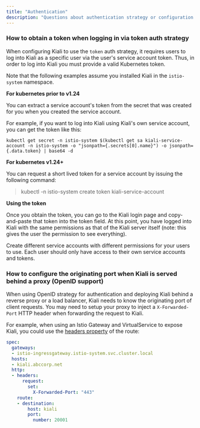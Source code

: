 ```yaml
---
title: "Authentication"
description: "Questions about authentication strategy or configuration."
---
```



### How to obtain a token when logging in via token auth strategy

When configuring Kiali to use the `token` auth strategy, it requires users to log into Kiali as a specific user via the user's service account token. Thus, in order to log into Kiali you must provide a valid Kubernetes token.

Note that the following examples assume you installed Kiali in the `istio-system` namespace.

**For kubernetes prior to v1.24**

You can extract a service account's token from the secret that was created for you when you created the service account.

For example, if you want to log into Kiali using Kiali's own service account, you can get the token like this:

```
kubectl get secret -n istio-system $(kubectl get sa kiali-service-account -n istio-system -o "jsonpath={.secrets[0].name}") -o jsonpath={.data.token} | base64 -d
```

**For kubernetes v1.24+**

You can request a short lived token for a service account by issuing the following command:

> kubectl -n istio-system create token kiali-service-account

**Using the token**

Once you obtain the token, you can go to the Kiali login page and copy-and-paste that token into the token field. At this point, you have logged into Kiali with the same permissions as that of the Kiali server itself (note: this gives the user the permission to see everything).

Create different service accounts with different permissions for your users to use. Each user should only have access to their own service accounts and tokens.


### How to configure the originating port when Kiali is served behind a proxy (OpenID support)

When using OpenID strategy for authentication and deploying Kiali behind a reverse proxy or a load balancer, Kiali needs to know the originating port of client requests. You may need to setup your proxy to inject a `X-Forwarded-Port` HTTP header when forwarding the request to Kiali.

For example, when using an Istio Gateway and VirtualService to expose Kiali, you could use the [headers property](https://istio.io/latest/docs/reference/config/networking/virtual-service/#Headers) of the route:

```yaml
spec:
  gateways:
  - istio-ingressgateway.istio-system.svc.cluster.local
  hosts:
  - kiali.abccorp.net
  http:
  - headers:
      request:
        set:
          X-Forwarded-Port: "443"
    route:
    - destination:
        host: kiali
        port:
          number: 20001
```

